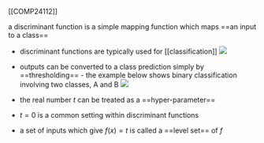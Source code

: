 [[COMP24112]]

a discriminant function is a simple mapping function which maps ==an input to a class==

- discriminant functions are typically used for [[classification]]
![](https://i.imgur.com/UNfejcM.png)

- outputs can be converted to a class prediction simply by ==thresholding== - the example below shows binary classification involving two classes, A and B
  ![](https://i.imgur.com/WSCVUdn.png)

- the real number $t$ can be treated as a ==hyper-parameter==
- $t = 0$ is a common setting within discriminant functions
- a set of inputs which give $f(x) = t$ is called a ==level set== of $f$